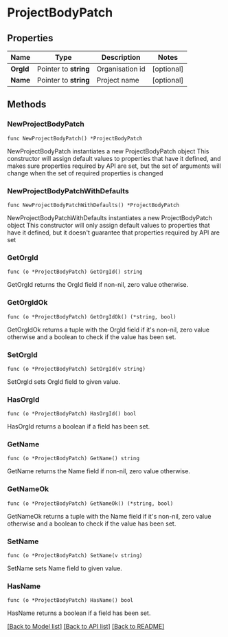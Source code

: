 # ProjectBodyPatch

## Properties

Name | Type | Description | Notes
------------ | ------------- | ------------- | -------------
**OrgId** | Pointer to **string** | Organisation id | [optional] 
**Name** | Pointer to **string** | Project name | [optional] 

## Methods

### NewProjectBodyPatch

`func NewProjectBodyPatch() *ProjectBodyPatch`

NewProjectBodyPatch instantiates a new ProjectBodyPatch object
This constructor will assign default values to properties that have it defined,
and makes sure properties required by API are set, but the set of arguments
will change when the set of required properties is changed

### NewProjectBodyPatchWithDefaults

`func NewProjectBodyPatchWithDefaults() *ProjectBodyPatch`

NewProjectBodyPatchWithDefaults instantiates a new ProjectBodyPatch object
This constructor will only assign default values to properties that have it defined,
but it doesn't guarantee that properties required by API are set

### GetOrgId

`func (o *ProjectBodyPatch) GetOrgId() string`

GetOrgId returns the OrgId field if non-nil, zero value otherwise.

### GetOrgIdOk

`func (o *ProjectBodyPatch) GetOrgIdOk() (*string, bool)`

GetOrgIdOk returns a tuple with the OrgId field if it's non-nil, zero value otherwise
and a boolean to check if the value has been set.

### SetOrgId

`func (o *ProjectBodyPatch) SetOrgId(v string)`

SetOrgId sets OrgId field to given value.

### HasOrgId

`func (o *ProjectBodyPatch) HasOrgId() bool`

HasOrgId returns a boolean if a field has been set.

### GetName

`func (o *ProjectBodyPatch) GetName() string`

GetName returns the Name field if non-nil, zero value otherwise.

### GetNameOk

`func (o *ProjectBodyPatch) GetNameOk() (*string, bool)`

GetNameOk returns a tuple with the Name field if it's non-nil, zero value otherwise
and a boolean to check if the value has been set.

### SetName

`func (o *ProjectBodyPatch) SetName(v string)`

SetName sets Name field to given value.

### HasName

`func (o *ProjectBodyPatch) HasName() bool`

HasName returns a boolean if a field has been set.


[[Back to Model list]](../README.md#documentation-for-models) [[Back to API list]](../README.md#documentation-for-api-endpoints) [[Back to README]](../README.md)



